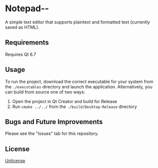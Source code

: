 # Notepad--
A simple text editor that supports plaintext and formatted text (currently saved as HTML).

## Requirements
Requires Qt 6.7

## Usage
To run the project, download the correct executable for your system from the `./executables` directory and launch the application.
Alternatively, you can build from source one of two ways:
1. Open the project in Qt Creator and build for Release
2. Run `cmake ../../` from the `./build/Desktop-Release` directory

## Bugs and Future Improvements
Please see the "Issues" tab for this repository.

## License
[Unlicense](http://unlicense.org/)
